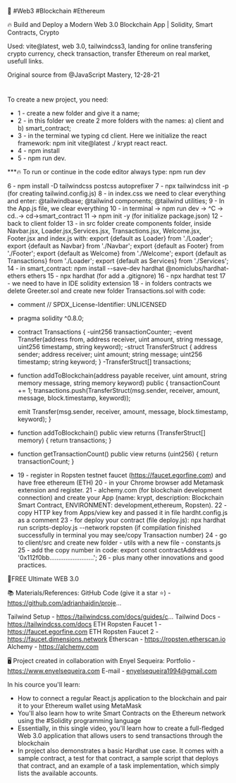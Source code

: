 📧 #Web3 #Blockchain #Ethereum

🔥
Build and Deploy a Modern Web 3.0 Blockchain App | Solidity, Smart Contracts, Crypto

Used: vite@latest, web 3.0, tailwindcss3, landing for online transfering crypto currency, check transaction, transfer  Ethereum on real market, usefull links.

Original source from @JavaScript Mastery, 12-28-21 
#
To create a new project, you need:
* 1 - create a new folder and give it a name;
* 2 - in this folder we create 2 more folders with the names: a) client and b) smart_contract;
* 3 - in the terminal we typing cd client. Here we initialize the react framework: npm init vite@latest ./ krypt react react. 
* 4 - npm install
* 5 - npm run dev.

***🔥 To run or continue in the code editor always type: npm run dev

6 - npm install -D tailwindcss postcss autoprefixer
7 - npx tailwindcss init -p (for creating tailwind.config.js)
8 - in index.css we need to clear everything and enter:
@tailwindbase;
@tailwind components;
@tailwind utilities;
9 - In the App.js file, we clear everything
10 - in terminal -> npm run dev -> ^C -> cd..-> cd->smart_contract 
11 -> npm init -y (for initialize package.json)
12 - back to client folder
13 - in src folder create components folder, inside Navbar.jsx, Loader.jsx,Services.jsx, Transactions.jsx, Welcome.jsx, Footer.jsx and index.js with:
export {default as Loader} from './Loader';
export {default as Navbar} from './Navbar';
export {default as Footer} from './Footer';
export {default as Welcome} from './Welcome';
export {default as Transactions} from './Loader';
export {default as Services} from './Services';
14 - in smart_contract: 
npm install --save-dev hardhat @nomiclubs/hardhat-ethers ethers
15 - npx hardhat (for add a .gitignore)
16 - npx hardhat test 
17 - we need to have in IDE solidity extension
18 - in folders contracts we delete Greeter.sol and create new folder Transactions.sol with code:
- comment // SPDX_License-Identifier: UNLICENSED
- pragma solidity ^0.8.0;
- contract Transactions {
   -uint256 transactionCounter;
   -event Transfer(address from, address   receiver, uint amount, string message, uint256 timestamp, string keyword);
   -struct TransferStruct {
    address sender;
    address receiver;
    uint amount;
    string message; 
    uint256 timestamp; 
    string keyword;
   }
   -TransferStruct[] transactions;

- function addToBlockchain(address payable receiver, uint amount, string memory message, string memory keyword) public {
    transactionCount += 1;
    transactions.push(TransferStruct(msg.sender, receiver, amount, message, block.timestamp, keyword));

    emit Transfer(msg.sender, receiver, amount, message, block.timestamp, keyword);
    }
- function addToBlockchain() public view returns (TransferStruct[] memory) {
   return transactions;
    }
- function getTransactionCount() public view returns (uint256) {
   return transactionCount;
    }
* 19 - register in Ropsten testnet faucet (https://faucet.egorfine.com) and have free ethereum (ETH)
20 - in your Chrome browser add Metamask extension and register.
21 - alchemy.com (for blockchain development connection) and create your App (name: krypt, description: Blockchain Smart Contract, ENVIRONMENT: development,ethereum, Ropsten).
22 - copy HTTP key from Apps/view key and passed it in file hardht.config.js as a comment
23 - for deploy your contract (file deploy.js): npx hardhat run scripts-deploy.js --network ropsten (if compilation finished successfully in terminal you may see/copy Transaction number)
24 - go to client/src and create new folder - utils with a new file - constants.js
25 - add the copy number in code:
    export const contractAddress = '0x112f0bb.........................';
26 - plus many other innovations and good practices.


📙FREE Ultimate WEB 3.0


📚 Materials/References:
GitHub Code (give it a star ⭐) - https://github.com/adrianhajdin/proje...

Tailwind Setup - https://tailwindcss.com/docs/guides/c...
Tailwind Docs - https://tailwindcss.com/docs
ETH Ropsten Faucet 1 - https://faucet.egorfine.com
ETH Ropsten Faucet 2 - https://faucet.dimensions.network
Etherscan - https://ropsten.etherscan.io
Alchemy - https://alchemy.com

🖥️ Project created in collaboration with Enyel Sequeira: 
Portfolio - https://www.enyelsequeira.com
E-mail - enyelsequeira1994@gmail.com

In his cource you'll learn:
- How to connect a regular React.js application to the blockchain and pair it to your Ethereum wallet using MetaMask
- You'll also learn how to write Smart Contracts on the Ethereum network using the #Solidity programming language
- Essentially, in this single video, you'll learn how to create a full-fledged Web 3.0 application that allows users to send transactions through the blockchain
- In project also demonstrates a basic Hardhat use case. It comes with a sample contract, a test for that contract, a sample script that deploys that contract, and an example of a task implementation, which simply lists the available accounts.
